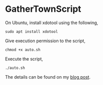 # GatherTownScript

On Ubuntu, install xdotool using the following,


`sudo apt install xdotool`


Give execution permission to the script,


`chmod +x auto.sh`

Execute the script,


`./auto.sh`

The details can be found on my [blog post](https://dev.to/lambdamamba/using-xdotool-to-randomise-gathertown-avatar-movements-2p51).
